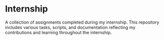 # Internship
A collection of assignments completed during my internship. This repository includes various tasks, scripts, and documentation reflecting my contributions and learning throughout the internship.
